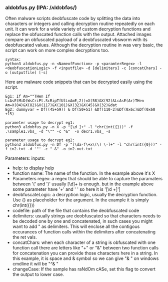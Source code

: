 ### aldobfus.py (IPA: /ʌldɔbfəs/)

Often malware scripts deobfuscate code by splitting the data into characters or integers and calling decryption routine repeatedly on each unit.
It can work for a wide variety of custom decryption functions and replace the obfuscated function calls with the output.
Attached images compare an obfuscated payload of a deobfuscated vbsworm with its deobfuscated values. Although the decryption routine in was very basic, the script can work on more complex decryptions too. 

~~~
syntax:
python3 aldobfus.py -n <NameofFunction> -p <paramterRegex> -l <deobfuscationLogic> -f <inputfile> -d [delimiters] -c [concatChars] -o [outputfile] [-s]

~~~

Here are malware code snippets that can be decrypted easily using the script.
~~~
Eg1: If Am=""THen If LcAsE(MiD(WsCriPt.ScRipTfUlLnAmE,2))=X(58)&X(92)&LcAsE(Ar)THen Am=X(84)&X(82)&X(117)&X(101)&X(32)&X(45)&X(32)&dat
Eg2: dummyvar = Df((45+59)) & Df(50+51) &Df(110-2)&Df(0x6c)&Df(0x60 +15)

parameter usage to decrypt eg1:	
python3 aldobfus.py -n X -p "[\d ]+" -l "chr(int({}))" -f .\sample1.vbs_ -d "\"" -c "&"  -o decr1.vbs_ -s

parameter usage to decrypt eg2:
python3 aldobfus.py -n Df -p "[\da-f\+x\(\) \-]+" -l "chr(int({0}))" -f in2.txt -d '"' -c " &" -o in2.out.txt
~~~



Parameters:
inputs:
- help: to display help
- function name: The name of the function. In the example above it's X
- Parameters regex: a regex that should be able to capture the paramaters between '(' and ')'
				 usually [\d]+ is enough. but in the example above some parameter have '+' and ' ' so here it is '[\d \+]']
- deobfuscateLogic: a decryption logic, usually the decryption function. Use {} as placeholder for the argument.
			 In the example it is simply chr(int({}))
- codefile: path of the file that contains the deobfuscated code
- delimiters: usually strings are deobfuscated so that characters needs to be decoded one by one and concatenated, in such cases you might want to
	   add " as delimiters. This will enclose all the contigous occurances of function calls within the delimiters after concatenating the ret vals.
- concatChars: when each character of a string is obfuscated with one function call there are letters like "+" or "&" between two function calls for concatenation
	   you can provide those characters here in a string. In this example, it is space and & symbol so we can give "& " on windows cmdline it will be "^& "
- changeCase: If the sample has raNdOm cASe, set this flag to convert the output to lower case.


